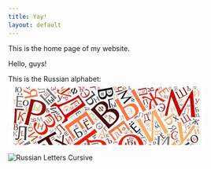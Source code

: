 ```yaml
---
title: Yay!
layout: default
---
```


This is the home page of my website.

Hello, guys!

This is the Russian alphabet:<br /> 
![Russian Letters](/assets/icon.jpg)<br /> 

![Russian Letters Cursive](https://i.pinimg.com/736x/e8/be/75/e8be75576f9e3da885ac28fccd82cff2.jpg)
